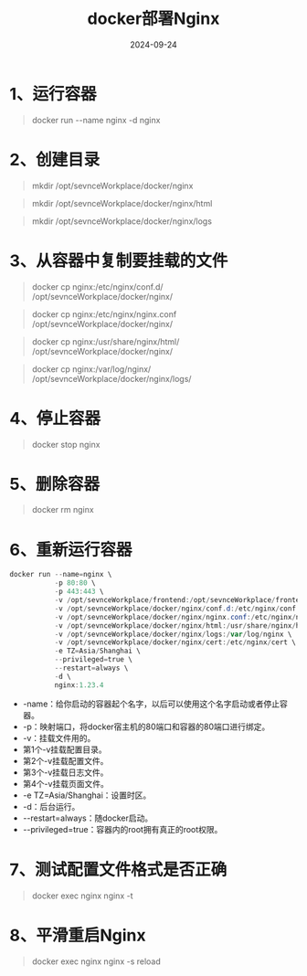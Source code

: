 ﻿---
title: docker部署Nginx
date: 2024-09-24
categories:
  - linux
#updated: 2023-07-12
---

# 1、运行容器

> docker run --name nginx -d nginx


# 2、创建目录

> mkdir /opt/sevnceWorkplace/docker/nginx

>mkdir /opt/sevnceWorkplace/docker/nginx/html

>mkdir /opt/sevnceWorkplace/docker/nginx/logs

# 3、从容器中复制要挂载的文件
> docker cp nginx:/etc/nginx/conf.d/ /opt/sevnceWorkplace/docker/nginx/

> docker cp nginx:/etc/nginx/nginx.conf /opt/sevnceWorkplace/docker/nginx/

>docker cp nginx:/usr/share/nginx/html/ /opt/sevnceWorkplace/docker/nginx/

>docker cp nginx:/var/log/nginx/ /opt/sevnceWorkplace/docker/nginx/logs/

# 4、停止容器
> docker stop nginx

# 5、删除容器
> docker rm nginx

# 6、重新运行容器

```powershell
docker run --name=nginx \
           -p 80:80 \
           -p 443:443 \
           -v /opt/sevnceWorkplace/frontend:/opt/sevnceWorkplace/frontend \
           -v /opt/sevnceWorkplace/docker/nginx/conf.d:/etc/nginx/conf.d \
           -v /opt/sevnceWorkplace/docker/nginx/nginx.conf:/etc/nginx/nginx.conf \
           -v /opt/sevnceWorkplace/docker/nginx/html:/usr/share/nginx/html \
           -v /opt/sevnceWorkplace/docker/nginx/logs:/var/log/nginx \
           -v /opt/sevnceWorkplace/docker/nginx/cert:/etc/nginx/cert \
           -e TZ=Asia/Shanghai \
           --privileged=true \
           --restart=always \
           -d \
           nginx:1.23.4
```

 - -name：给你启动的容器起个名字，以后可以使用这个名字启动或者停止容器。
- -p：映射端口，将docker宿主机的80端口和容器的80端口进行绑定。
- -v：挂载文件用的。
- 第1个-v挂载配置目录。
- 第2个-v挂载配置文件。
- 第3个-v挂载日志文件。
- 第4个-v挂载页面文件。
- -e TZ=Asia/Shanghai：设置时区。
- -d：后台运行。
- --restart=always：随docker启动。
- --privileged=true：容器内的root拥有真正的root权限。
# 7、测试配置文件格式是否正确
> docker exec nginx nginx -t
# 8、平滑重启Nginx
> docker exec nginx nginx -s reload

